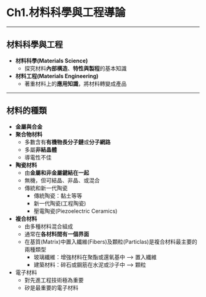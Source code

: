 # Ch1.材料科學與工程導論

---

## 材料科學與工程

* **材料科學(Materials Science)**
  * 探究材料**內部構造**、**特性與製程**的基本知識
* **材料工程(Materials Engineering)**
  * 著重材料上的**應用知識**，將材料轉變成產品

---

## 材料的種類

* **金屬與合金**
* **聚合物材料**
  * 多數含有**有機物長分子鏈**或**分子網路**
  * 多屬**非結晶體**
  * 導電性不佳
* **陶瓷材料**
  * 由**金屬和非金屬鍵結在一起**
  * 無機，但可結晶、非晶、或混合
  * 傳統和新一代陶瓷
    * 傳統陶瓷：黏土等等
    * 新一代陶瓷(工程陶瓷)
    * 壓電陶瓷(Piezoelectric Ceramics)
* **複合材料**
  * 由多種材料混合組成
  * 通常在**各材料間有一個界面**
  * 在基質(Matrix)中置入纖維(Fibers)及顆粒(Particlas)是複合材料最主要的兩種類型
    * 玻璃纖維：增強材料在聚酯或還氧基中 —> 置入纖維
    * 建築材料：碎石或鋼筋在水泥或沙子中 —> 顆粒
* 電子材料
  * 對先進工程技術極為重要
  * 矽是最重要的電子材料
